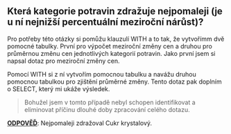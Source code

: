 ## Která kategorie potravin zdražuje nejpomaleji (je u ní nejnižší percentuální meziroční nárůst)?

Pro potřeby této otázky si pomůžu klauzulí WITH a to tak, že vytvořímm dvě pomocné tabulky. První pro výpočet meziroční změny cen a druhou pro průměrnou změnu cen jednotlivých kategorií potravin.
Jako první jsem si napsal dotaz pro meziroční změny cen.

Pomocí WITH si z ní vytvořím pomocnou tabulku a navážu druhou pomocnou tabulkou pro zjištění průměrné změny. Tento dotaz pak doplním o SELECT, který mi ukáže výsledek.

> Bohužel jsem v tomto případě nebyl schopen identifikovat a eliminovat příčinu dlouhé doby zpracování celého dotazu.

**<ins>ODPOVĚĎ</ins>**: Nejpomaleji zdražoval Cukr krystalový.
